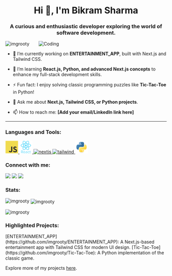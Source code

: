 
<h1 align="center">Hi 👋, I'm Bikram Sharma</h1>
<h3 align="center">A curious and enthusiastic developer exploring the world of software development.</h3>

<img align="right" alt="Coding" width="400" src="https://cdn.dribbble.com/users/1162077/screenshots/3848914/programmer.gif">

<p align="left"> <img src="https://komarev.com/ghpvc/?username=imgrooty&label=Profile%20views&color=0e75b6&style=flat" alt="imgrooty" /> </p>

- 🔭 I’m currently working on **ENTERTAINMENT_APP**, built with Next.js and Tailwind CSS.  

- 🌱 I’m learning **React.js, Python, and advanced Next.js concepts** to enhance my full-stack development skills.

- ⚡ Fun fact: I enjoy solving classic programming puzzles like **Tic-Tac-Toe** in Python!

- 💬 Ask me about **Next.js, Tailwind CSS, or Python projects**.

- 📫 How to reach me: **[Add your email/LinkedIn link here]**

---

<h3 align="left">Languages and Tools:</h3>
<p align="left"> 
  <a href="https://developer.mozilla.org/en-US/docs/Web/JavaScript" target="_blank" rel="noreferrer"> 
    <img src="https://raw.githubusercontent.com/devicons/devicon/master/icons/javascript/javascript-original.svg" alt="javascript" width="40" height="40"/> 
  </a> 
  <a href="https://reactjs.org/" target="_blank" rel="noreferrer"> 
    <img src="https://raw.githubusercontent.com/devicons/devicon/master/icons/react/react-original-wordmark.svg" alt="react" width="40" height="40"/> 
  </a> 
  <a href="https://nextjs.org/" target="_blank" rel="noreferrer"> 
    <img src="https://cdn.worldvectorlogo.com/logos/nextjs-2.svg" alt="nextjs" width="40" height="40"/> 
  </a> 
  <a href="https://tailwindcss.com/" target="_blank" rel="noreferrer"> 
    <img src="https://www.vectorlogo.zone/logos/tailwindcss/tailwindcss-icon.svg" alt="tailwind" width="40" height="40"/> 
  </a> 
  <a href="https://www.python.org" target="_blank" rel="noreferrer"> 
    <img src="https://raw.githubusercontent.com/devicons/devicon/master/icons/python/python-original.svg" alt="python" width="40" height="40"/> 
  </a>
</p>

<h3 align="left">Connect with me:</h3>
<p align = "center">


[<img src ="https://img.shields.io/badge/website-%23.svg?&style=for-the-badge&logo=www&logoColor=white%22&color=black">](https://bikram-portfolio-eight.vercel.app/)
[<img src="https://img.shields.io/badge/linkedin-%2312100E.svg?&style=for-the-badge&logo=linkedin&logoColor=white&color=black" />](https://www.linkedin.com/in/i-am-bikram-sharma)
[<img src="https://img.shields.io/badge/instagram-%2312100E.svg?&style=for-the-badge&logo=instagram&logoColor=white&color=black" />](https://instagram.com/getuwant)
</p>



<h3 align="left">Stats:</h3>
<p><img align="left" src="https://github-readme-stats.vercel.app/api/top-langs?username=imgrooty&show_icons=true&locale=en&layout=compact" alt="imgrooty" /></p>

<p>&nbsp;<img align="center" src="https://github-readme-stats.vercel.app/api?username=imgrooty&show_icons=true&locale=en" alt="imgrooty" /></p>

<p><img align="center" src="https://github-readme-streak-stats.herokuapp.com/?user=imgrooty&" alt="imgrooty" /></p>



<h3 align="left">Highlighted Projects:</h3>
[ENTERTAINMENT_APP](https://github.com/imgrooty/ENTERTAINMENT_APP): A Next.js-based entertainment app with Tailwind CSS for modern UI design.
[Tic-Tac-Toe](https://github.com/imgrooty/Tic-Tac-Toe): A Python implementation of the classic game.

Explore more of my projects [here](https://github.com/imgrooty?tab=repositories).

